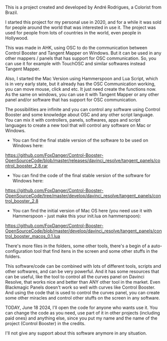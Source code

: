 This is a project created and developed by André Rodrigues, a Colorist from Brazil.

I started this project for my personal use in 2020, and for a while it was sold for people around the world that was interested in use it. The project was used for people from lots of countries in the world, even people in Hollywood.

This was made in AHK, using OSC to do the communication between Control Booster and Tangent Mapper on Windows. But it can be used in any other mappers / panels that has support for OSC communication. So, you can use it for example with TouchOSC and similar softwares instead Tangent Mapper.

Also, I started the Mac Version using Hammerspoon and Lua Script, which is in very early state, but it already has the OSC Communication working, you can move mouse, click and etc. It just need create the functions now. As the same on windows, you can use it with Tangent Mapper or any other panel and/or software that has support for OSC communication.

The possibilities are infinite and you can control any software using Control Booster and some knowledge about OSC and any other script language. You can mix it with controllers, panels, softwares, apps and script languages to create a new tool that will control any software on Mac or Windows.

- You can find the final stable version of the software to be used on Windows here:

https://github.com/FoxDanger/Control-Booster-OpenSourceCode/blob/master/releases/davinci_resolve/tangent_panels/control_booster_2.8.rar

- You can find the code of the final stable version of the software for Windows here:

https://github.com/FoxDanger/Control-Booster-OpenSourceCode/tree/master/develop/davinci_resolve/tangent_panels/control_booster_2.8

- You can find the initial version of Mac OS here (you need use it with Hammerspoon - just make this your init.lua on hammerspoon):

https://github.com/FoxDanger/Control-Booster-OpenSourceCode/blob/master/develop/davinci_resolve/tangent_panels/control_booster_macos_0.1.lua

There's more files in the folders, some other tools, there's a begin of a auto-configuration tool that find itens in the screen and some other stuffs in the folders.

This software/code can be combined with lots of different tools, scripts and other softwares, and can be very powerful. And it has some resources that can be useful, like the tool to control all the curves panel on Davinci Resolve, that works nice and better than ANY other tool in the market. Even Blackmagic Panels doesn't work so well with curves like Control Booster. And using the code that is used to control the curves panel, you can create some other miracles and control other stuffs on the screen in any software.

TODAY, June 18 2024, I'll open the code for anyone who wants use it. You can change the code as you need, use part of it in other projects (including paid ones) and anything else, since you put my name and the name of the project (Control Booster) in the credits.

I'll not give any support about this software anymore in any situation.
